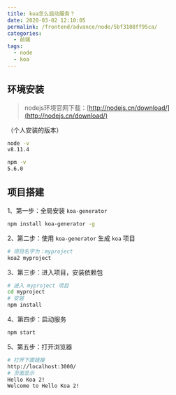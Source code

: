 ```yaml
---
title: koa怎么启动服务？
date: 2020-03-02 12:10:05
permalink: /frontend/advance/node/5bf3108ff95ca/
categories:
  - 前端
tags:
  - node
  - koa
---
```


## 环境安装

> nodejs环境官网下载：[http://nodejs.cn/download/](http://nodejs.cn/download/)

（个人安装的版本）

```bash
node -v
v8.11.4

npm -v
5.6.0
```

## 项目搭建

1、第一步：全局安装 `koa-generator`

```bash
npm install koa-generator -g
```

2、第二步：使用 `koa-generator` 生成 `koa` 项目

```bash
# 项目名字为：myproject
koa2 myproject
```

3、第三步：进入项目，安装依赖包

```bash
# 进入 myproject 项目
cd myproject
# 安装
npm install
```

4、第四步：启动服务

```bash
npm start
```

5、第五步：打开浏览器

```bash
# 打开下面链接
http://localhost:3000/
# 页面显示
Hello Koa 2!
Welcome to Hello Koa 2!
```
